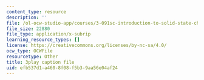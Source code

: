 ```yaml
---
content_type: resource
description: ''
file: /ol-ocw-studio-app/courses/3-091sc-introduction-to-solid-state-chemistry-fall-2010/efb537d1a4608f08f5b39aa56e04af24_FYJJHMLv9oM.srt
file_size: 22880
file_type: application/x-subrip
learning_resource_types: []
license: https://creativecommons.org/licenses/by-nc-sa/4.0/
ocw_type: OCWFile
resourcetype: Other
title: 3play caption file
uid: efb537d1-a460-8f08-f5b3-9aa56e04af24
---
```

